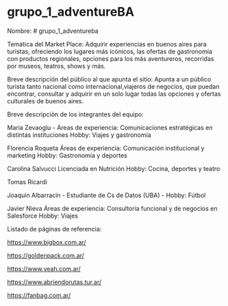 # grupo_1_adventureBA

Nombre: # grupo_1_adventureba

Temática del Market Place:
Adquirir experiencias en buenos aires para turistas, ofreciendo los lugares más icónicos, las ofertas de gastronomía con productos regionales, 
opciones para los más aventureros, recorridas por museos, teatros, shows y más.

Breve descripción del público al que apunta el sitio:
Apunta a un público turista tanto nacional como internacional,viajeros de negocios, que puedan encontrar, consultar y adquirir en un solo lugar todas las opciones y ofertas culturales de buenos aires. 

Breve descripción de los integrantes del equipo:

Maria Zevaoglu -
Áreas de experiencia:  Comunicaciones estratégicas en distintas instituciones 
Hobby: Viajes y gastronomía 

Florencia Roqueta
Áreas de experiencia:  Comunicación institucional y marketing
Hobby: Gastronomía y deportes

Carolina Salvucci
Licenciada en Nutrición
Hobby: Cocina, deportes y teatro

Tomas Ricardi

Joaquin Albarracin -
Estudiante de Cs de Datos (UBA) -
Hobby: Fútbol

Javier Nieva
Áreas de experiencia: Consultoría funcional y de negocios en Salesforce
Hobby: Viajes


Listado de páginas de referencia:

https://www.bigbox.com.ar/

https://goldenpack.com.ar/

https://www.yeah.com.ar/

https://www.abriendorutas.tur.ar/

https://fanbag.com.ar/

